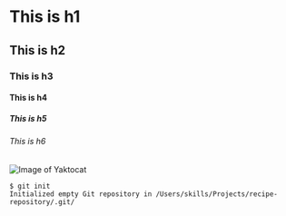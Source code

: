 # This is h1
## This is h2
### This is h3
#### This is h4
##### This is h5
###### This is h6

![Image of Yaktocat](https://octodex.github.com/images/yaktocat.png)  

```
$ git init
Initialized empty Git repository in /Users/skills/Projects/recipe-repository/.git/
```
